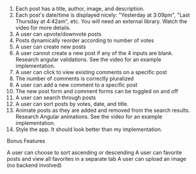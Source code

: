 1. Each post has a title, author, image, and description.  
1. Each post's date/time is displayed nicely: "Yesterday at 3:09pm", "Last Thursday at 4:42am", etc. You will need an external library. Watch the video for more details.
1. A user can upvote/downvote posts
1. Posts dynamically reorder according to number of votes
1. A user can create new posts
1. A user cannot create a new post if any of the 4 inputs are blank. Research angular validations. See the video for an example implementation.
1. A user can click to view existing comments on a specific post
1. The number of comments is correctly pluralized
1. A user can add a new comment to a specific post
1. The new post form and comment forms can be toggled on and off
1. A user can search through posts
1. A user can sort posts by votes, date, and title.
1. Animate posts as they are added and removed from the search results. Research Angular animations. See the video for an example implementation.
1. Style the app. It should look better than my implementation.

Bonus Features

A user can choose to sort ascending or descending
A user can favorite posts and view all favorites in a separate tab
A user can upload an image (no backend involved)
